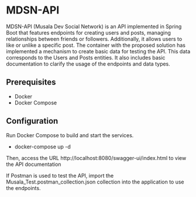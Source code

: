 # MDSN-API

MDSN-API (Musala Dev Social Network) is an API implemented in Spring Boot that features endpoints for creating users and posts, managing relationships between friends or followers. Additionally, it allows users to like or unlike a specific post.
The container with the proposed solution has implemented a mechanism to create basic data for testing the API. This data corresponds to the Users and Posts entities.
It also includes basic documentation to clarify the usage of the endpoints and data types.

## Prerequisites

- Docker
- Docker Compose

## Configuration

Run Docker Compose to build and start the services.

- docker-compose up -d

Then, access the URL http://localhost:8080/swagger-ui/index.html to view the API documentation

If Postman is used to test the API, import the Musala_Test.postman_collection.json collection into the application to use the endpoints.


